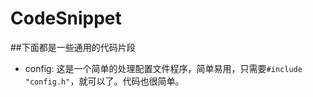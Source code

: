 CodeSnippet
===========

##下面都是一些通用的代码片段

* config:
  这是一个简单的处理配置文件程序，简单易用，只需要`#include "config.h"`，就可以了。代码也很简单。

